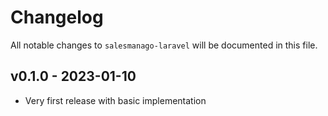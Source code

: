 # Changelog

All notable changes to `salesmanago-laravel` will be documented in this file.

## v0.1.0 - 2023-01-10

- Very first release with basic implementation
